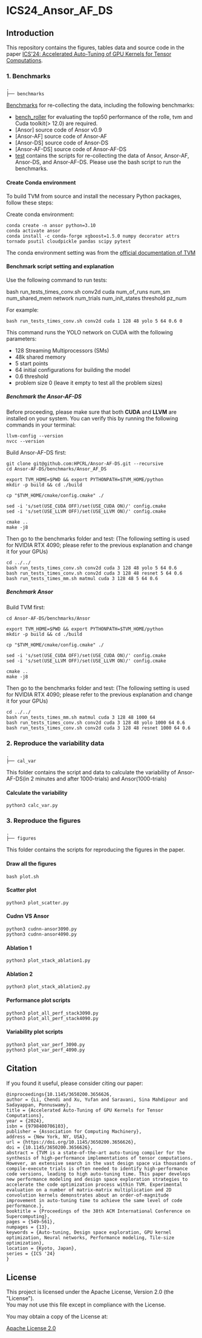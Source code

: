 # ICS24_Ansor_AF_DS

## Introduction

This repository contains the figures, tables data and source code in the paper [ICS'24: Accelerated Auto-Tuning of GPU Kernels for Tensor Computations](https://dl.acm.org/doi/10.1145/3650200.3656626).

### 1. Benchmarks
```
.
├── benchmarks
```
[Benchmarks](https://github.com/HPCRL/Ansor-AF-DS/tree/main/benchmarks) for re-collecting the data, including the following benchmarks:

- [bench_roller](https://github.com/HPCRL/bench_roller/tree/main) for evaluating the top50 performance of the rolle, tvm and Cuda toolkit(> 12.0) are required.
- [Ansor] source code of Ansor v0.9
- [Ansor-AF] source code of Ansor-AF
- [Ansor-DS] source code of Ansor-DS
- [Ansor-AF-DS] source code of Ansor-AF-DS
- [test](benchmarks/README.md) contains the scripts for re-collecting the data of Ansor, Ansor-AF, Ansor-DS, and Ansor-AF-DS. Please use the bash script to run the benchmarks.


#### Create Conda environment

To build TVM from source and install the necessary Python packages, follow these steps:

Create conda environment:
```
conda create -n ansor python=3.10
conda activate ansor
conda install -c conda-forge xgboost=1.5.0 numpy decorator attrs tornado psutil cloudpickle pandas scipy pytest
```

The conda environment setting was from the [official documentation of TVM](https://tvm.apache.org/docs/v0.9.0/install/from_source.html#developers-get-source-from-github)


#### Benchmark script setting and explanation

Use the following command to run tests:

bash run_tests_times_conv.sh conv2d cuda num_of_runs num_sm num_shared_mem network num_trials num_init_states threshold pz_num

For example:

```
bash run_tests_times_conv.sh conv2d cuda 1 128 48 yolo 5 64 0.6 0
```

This command runs the YOLO network on CUDA with the following parameters:
- 128 Streaming Multiprocessors (SMs)
- 48k shared memory
- 5 start points
- 64 initial configurations for building the model
- 0.6 threshold
- problem size 0 (leave it empty to test all the problem sizes)


#####  Benchmark the Ansor-AF-DS

Before proceeding, please make sure that both **CUDA** and **LLVM** are installed on your system. You can verify this by running the following commands in your terminal:

```
llvm-config --version
nvcc --version
```

Build Ansor-AF-DS first:
```
git clone git@github.com:HPCRL/Ansor-AF-DS.git --recursive
cd Ansor-AF-DS/benchmarks/Ansor_AF_DS

export TVM_HOME=$PWD && export PYTHONPATH=$TVM_HOME/python
mkdir -p build && cd ./build

cp "$TVM_HOME/cmake/config.cmake" ./

sed -i 's/set(USE_CUDA OFF)/set(USE_CUDA ON)/' config.cmake
sed -i 's/set(USE_LLVM OFF)/set(USE_LLVM ON)/' config.cmake

cmake ..
make -j8
```

Then go to the benchmarks folder and test: (The following setting is used for NVIDIA RTX 4090; please refer to the previous explanation and change it for your GPUs)
```
cd ../../
bash run_tests_times_conv.sh conv2d cuda 3 128 48 yolo 5 64 0.6
bash run_tests_times_conv.sh conv2d cuda 3 128 48 resnet 5 64 0.6
bash run_tests_times_mm.sh matmul cuda 3 128 48 5 64 0.6
```

##### Benchmark Ansor

Build TVM first:
```
cd Ansor-AF-DS/benchmarks/Ansor

export TVM_HOME=$PWD && export PYTHONPATH=$TVM_HOME/python
mkdir -p build && cd ./build

cp "$TVM_HOME/cmake/config.cmake" ./

sed -i 's/set(USE_CUDA OFF)/set(USE_CUDA ON)/' config.cmake
sed -i 's/set(USE_LLVM OFF)/set(USE_LLVM ON)/' config.cmake

cmake ..
make -j8
```

Then go to the benchmarks folder and test: (The following setting is used for NVIDIA RTX 4090; please refer to the previous explanation and change it for your GPUs)
```
cd ../../
bash run_tests_times_mm.sh matmul cuda 3 128 48 1000 64
bash run_tests_times_conv.sh conv2d cuda 3 128 48 yolo 1000 64 0.6
bash run_tests_times_conv.sh conv2d cuda 3 128 48 resnet 1000 64 0.6
```


### 2. Reproduce the variability data
```
.
├── cal_var
```
This folder contains the script and data to calculate the variability of Ansor-AF-DS(in 2 minutes and after 1000-trials) and Ansor(1000-trials)

#### Calculate the variability
```
python3 calc_var.py
```

### 3. Reproduce the figures
```
.
├── figures
```
This folder contains the scripts for reproducing the figures in the paper.

#### Draw all the figures
```
bash plot.sh
```

#### Scatter plot

```
python3 plot_scatter.py
```

#### Cudnn VS Ansor
```
python3 cudnn-ansor3090.py 
python3 cudnn-ansor4090.py 
```

#### Ablation 1

```
python3 plot_stack_ablation1.py
```

#### Ablation 2
```
python3 plot_stack_ablation2.py
```

#### Performance plot scripts
```
python3 plot_all_perf_stack3090.py
python3 plot_all_perf_stack4090.py
```

#### Variability plot scripts
```
python3 plot_var_perf_3090.py 
python3 plot_var_perf_4090.py
```

## Citation
If you found it useful, please consider citing our paper:
```
@inproceedings{10.1145/3650200.3656626,
author = {Li, Chendi and Xu, Yufan and Saravani, Sina Mahdipour and Sadayappan, Ponnuswamy},
title = {Accelerated Auto-Tuning of GPU Kernels for Tensor Computations},
year = {2024},
isbn = {9798400706103},
publisher = {Association for Computing Machinery},
address = {New York, NY, USA},
url = {https://doi.org/10.1145/3650200.3656626},
doi = {10.1145/3650200.3656626},
abstract = {TVM is a state-of-the-art auto-tuning compiler for the synthesis of high-performance implementations of tensor computations. However, an extensive search in the vast design space via thousands of compile-execute trials is often needed to identify high-performance code versions, leading to high auto-tuning time. This paper develops new performance modeling and design space exploration strategies to accelerate the code optimization process within TVM. Experimental evaluation on a number of matrix-matrix multiplication and 2D convolution kernels demonstrates about an order-of-magnitude improvement in auto-tuning time to achieve the same level of code performance.},
booktitle = {Proceedings of the 38th ACM International Conference on Supercomputing},
pages = {549–561},
numpages = {13},
keywords = {Auto-tuning, Design space exploration, GPU kernel optimization, Neural networks, Performance modeling, Tile-size optimization},
location = {Kyoto, Japan},
series = {ICS '24}
}
```

## License


This project is licensed under the Apache License, Version 2.0 (the "License").  
You may not use this file except in compliance with the License.  

You may obtain a copy of the License at:

[Apache License 2.0](http://www.apache.org/licenses/LICENSE-2.0)
